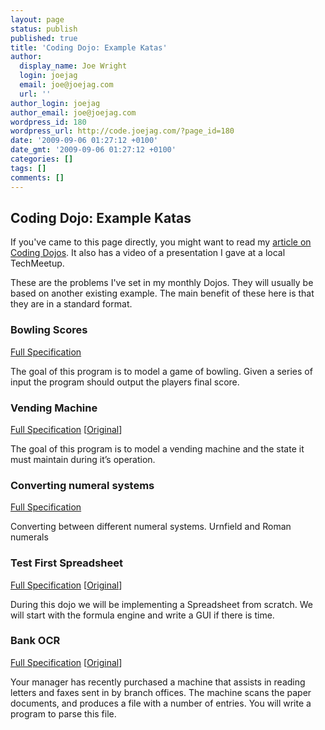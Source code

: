 ```yaml
---
layout: page
status: publish
published: true
title: 'Coding Dojo: Example Katas'
author:
  display_name: Joe Wright
  login: joejag
  email: joe@joejag.com
  url: ''
author_login: joejag
author_email: joe@joejag.com
wordpress_id: 180
wordpress_url: http://code.joejag.com/?page_id=180
date: '2009-09-06 01:27:12 +0100'
date_gmt: '2009-09-06 01:27:12 +0100'
categories: []
tags: []
comments: []
---
```

<h2>Coding Dojo: Example Katas</h2>
<p>If you've came to this page directly, you might want to read my <a href="{% post_url /2009-09-03-the-coding-dojo %}">article on Coding Dojos</a>.  It also has a video of a presentation I gave at a local TechMeetup.</p>
<p>These are the problems I've set in my monthly Dojos.  They will usually be based on another existing example.  The main benefit of these here is that they are in a standard format.</p>

<h3>Bowling Scores</h3>
<p><a href="{{ site.url }}/coding-dojo/bowling-scores">Full Specification</a></p>
<p>The goal of this program is to model a game of bowling. Given a series of input the program should output the players final score.</p>

<h3>Vending Machine</h3>
<p><a href="{{ site.url }}/coding-dojo/vending-machine">Full Specification</a> [<a href="http:&#47;&#47;tech.puredanger.com&#47;2009&#47;05&#47;11&#47;best-language&#47;">Original</a>]</p>
<p>The goal of this program is to model a vending machine and the state it must maintain during it&rsquo;s operation.</p>

<h3>Converting numeral systems</h3>
<p><a href="{{ site.url }}/coding-dojo/converting-between-different-numeral-systems">Full Specification</a></p>
<p>Converting between different numeral systems.  Urnfield and Roman numerals</p>

<h3>Test First Spreadsheet</h3>
<p><a href="{{ site.url }}/coding-dojo/test-first-spreadsheet">Full Specification</a> [<a href="http:&#47;&#47;xp123.com&#47;xplor&#47;xp0201&#47;">Original</a>]</p>
<p>During this dojo we will be implementing a Spreadsheet from scratch.  We will start with the formula engine and write a GUI if there is time.</p>

<h3>Bank OCR</h3>
<p><a href="{{ site.url }}/coding-dojo/bank-ocr">Full Specification</a> [<a href="http:&#47;&#47;codingdojo.org&#47;cgi-bin&#47;wiki.pl?KataBankOCR">Original</a>]</p>
<p>Your manager has recently purchased a machine that assists in reading letters and faxes sent in by branch offices.  The machine scans the paper documents, and produces a file with a number of entries. You will write a program to parse this file.</p>
